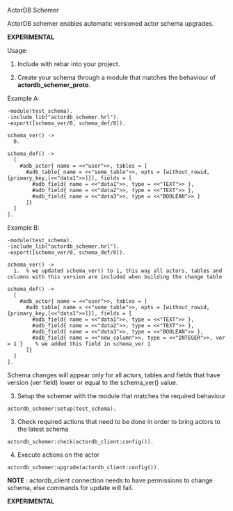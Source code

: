 ActorDB Schemer

ActorDB schemer enables automatic versioned actor schema upgrades.

**EXPERIMENTAL**

Usage:

1. Include with rebar into your project.

2. Create your schema through a module that matches the behaviour of **actordb_schemer_proto**.

Example A:
```
-module(test_schema).
-include_lib("actordb_schemer.hrl").
-export([schema_ver/0, schema_def/0]).

schema_ver() ->
  0.

schema_def() ->
  [
    #adb_actor{ name = <<"user">>, tables = [
      #adb_table{ name = <<"some_table">>, opts = [without_rowid, {primary_key,[<<"data1">>]}], fields = [
        #adb_field{ name = <<"data1">>, type = <<"TEXT">> },
        #adb_field{ name = <<"data2">>, type = <<"TEXT">> },
        #adb_field{ name = <<"data3">>, type = <<"BOOLEAN">> }
      ]}
  ]
].

```

Example B:
```
-module(test_schema).
-include_lib("actordb_schemer.hrl").
-export([schema_ver/0, schema_def/0]).

schema_ver() ->
  1.  % we updated schema_ver() to 1, this way all actors, tables and columns with this version are included when building the change table

schema_def() ->
  [
    #adb_actor{ name = <<"user">>, tables = [
      #adb_table{ name = <<"some_table">>, opts = [without_rowid, {primary_key,[<<"data1">>]}], fields = [
        #adb_field{ name = <<"data1">>, type = <<"TEXT">> },
        #adb_field{ name = <<"data2">>, type = <<"TEXT">> },
        #adb_field{ name = <<"data3">>, type = <<"BOOLEAN">> },
        #adb_field{ name = <<"new_column">>, type = <<"INTEGER">>, ver = 1 }    % we added this field in schema_ver 1
      ]}
  ]
].

```

Schema changes will appear only for all actors, tables and fields that have version (ver field) lower or equal to the schema_ver() value.


3. Setup the schemer with the module that matches the required behaviour
```
actordb_schemer:setup(test_schema).
```

3. Check required actions that need to be done in order to bring actors to the latest schema
```
actordb_schemer:check(actordb_client:config()).
```

4. Execute actions on the actor
```
actordb_schemer:upgrade(actordb_client:config()).
```

**NOTE** : actordb_client connection needs to have permissions to change schema, else commands for update will fail.

**EXPERIMENTAL**
